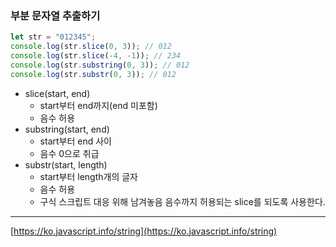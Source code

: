 ### 부분 문자열 추출하기

```js
let str = "012345";
console.log(str.slice(0, 3)); // 012
console.log(str.slice(-4, -1)); // 234
console.log(str.substring(0, 3)); // 012
console.log(str.substr(0, 3)); // 012
```

- slice(start, end)
  - start부터 end까지(end 미포함)
  - 음수 허용
- substring(start, end)
  - start부터 end 사이
  - 음수 0으로 취급
- substr(start, length)
  - start부터 length개의 글자
  - 음수 허용
  - 구식 스크립트 대응 위해 남겨놓음
    음수까지 허용되는 slice를 되도록 사용한다.

---

[https://ko.javascript.info/string](https://ko.javascript.info/string)
